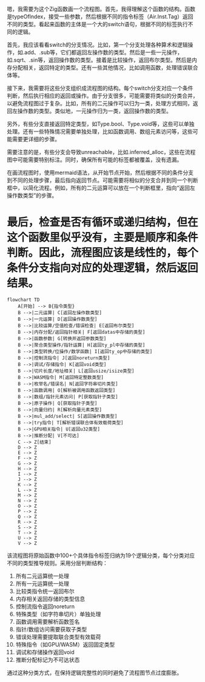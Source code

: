 嗯，我需要为这个Zig函数画一个流程图。首先，我得理解这个函数的结构。函数是typeOfIndex，接受一些参数，然后根据不同的指令标签（Air.Inst.Tag）返回不同的类型。看起来函数的主体是一个大的switch语句，根据不同的标签执行不同的逻辑。

首先，我应该看看switch的分支情况。比如，第一个分支处理各种算术和逻辑操作，如.add、.sub等，它们都返回左操作数的类型。然后是一些一元操作，如.sqrt、.sin等，返回操作数的类型。接着是比较操作，返回布尔类型。然后是内存分配相关，返回特定的类型。还有一些其他情况，比如调用函数，处理错误联合体等。

接下来，我需要将这些分支组织成流程图的结构。每个switch分支对应一个条件判断，然后执行相应的返回或操作。由于分支很多，可能需要将类似的分类合并，以避免流程图过于复杂。比如，所有的二元操作可以归为一类，处理方式相同，返回左操作数的类型。类似地，一元操作归为一类，返回操作数的类型。

另外，有些分支直接返回特定类型，如Type.bool、Type.void等，这些可以单独处理。还有一些特殊情况需要单独处理，比如函数调用、数组元素访问等，这些可能需要更详细的步骤。

需要注意的是，有些分支会导致unreachable，比如.inferred_alloc，这些在流程图中可能需要特别标注。同时，确保所有可能的标签都被覆盖，没有遗漏。

在画流程图时，使用mermaid语法，从开始节点开始，然后根据不同的条件分支到不同的处理步骤，最后指向返回节点。可能需要将相似的分支合并到同一个判断框中，以简化流程。例如，所有的二元运算可以放在一个判断框里，指向“返回左操作数类型”的步骤。

最后，检查是否有循环或递归结构，但在这个函数里似乎没有，主要是顺序和条件判断。因此，流程图应该是线性的，每个条件分支指向对应的处理逻辑，然后返回结果。
================================================
```mermaid
flowchart TD
    A[开始] --> B{指令类型}
    B -->|二元运算| C[返回左操作数类型]
    B -->|一元运算| D[返回操作数类型]
    B -->|比较运算/空值检查/错误检查| E[返回布尔类型]
    B -->|内存分配/返回指针相关| F[返回datas中存储的类型]
    B -->|函数参数| G[转换并返回参数类型]
    B -->|聚合类型操作/指针运算| H[返回ty_pl中存储的类型]
    B -->|类型转换/位操作/数学函数| I[返回ty_op中存储的类型]
    B -->|控制流指令| J[返回noreturn类型]
    B -->|调试/存储指令| K[返回void类型]
    B -->|切片长度/地址相关| L[返回usize/isize类型]
    B -->|WASM指令| M[返回特定整数类型]
    B -->|枚举名/错误名| N[返回字符串切片类型]
    B -->|函数调用| O[解析被调用函数返回类型]
    B -->|数组/指针元素访问| P[获取指针子类型]
    B -->|原子操作| Q[获取指针子类型]
    B -->|向量归约| R[解析向量元素类型]
    B -->|mul_add/select| S[返回操作数类型]
    B -->|try指令| T[解析错误联合体有效载荷类型]
    B -->|GPU相关指令| U[返回u32类型]
    B -->|推断分配| V[不可达]
    C --> Z[结束]
    D --> Z
    E --> Z
    F --> Z
    G --> Z
    H --> Z
    I --> Z
    J --> Z
    K --> Z
    L --> Z
    M --> Z
    N --> Z
    O --> Z
    P --> Z
    Q --> Z
    R --> Z
    S --> Z
    T --> Z
    U --> Z
    V --> Z
``` 

该流程图将原始函数中100+个具体指令标签归纳为19个逻辑分类，每个分类对应不同的类型推导规则。采用分层判断结构：
1. 所有二元运算统一处理
2. 所有一元运算统一处理
3. 比较类指令统一返回布尔
4. 内存相关返回存储的类型信息
5. 控制流指令返回noreturn
6. 特殊类型（如字符串切片）单独处理
7. 函数调用需要解析函数签名
8. 指针/数组访问需要获取子类型
9. 错误处理需要提取联合类型有效载荷
10. 特殊指令（如GPU/WASM）返回固定类型
11. 调试和存储操作返回void
12. 推断分配标记为不可达状态

通过这种分类方式，在保持逻辑完整性的同时避免了流程图节点过度膨胀。